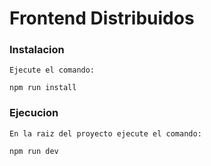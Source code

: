 # Frontend Distribuidos

###  Instalacion
	Ejecute el comando: 
```
npm run install
```
### Ejecucion

    En la raiz del proyecto ejecute el comando:
```
npm run dev
```
